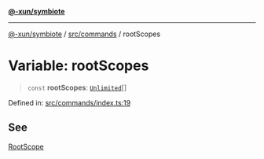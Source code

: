 [**@-xun/symbiote**](../../../README.md)

***

[@-xun/symbiote](../../../README.md) / [src/commands](../README.md) / rootScopes

# Variable: rootScopes

> `const` **rootScopes**: [`Unlimited`](../../configure/enumerations/UnlimitedGlobalScope.md#unlimited)[]

Defined in: [src/commands/index.ts:19](https://github.com/Xunnamius/symbiote/blob/15d3444639e5919af49429f7c60a387a77f22b82/src/commands/index.ts#L19)

## See

[RootScope](../../configure/enumerations/UnlimitedGlobalScope.md)
